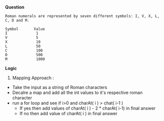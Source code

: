 **Question**

```
Roman numerals are represented by seven different symbols: I, V, X, L, C, D and M.

Symbol       Value
I             1
V             5
X             10
L             50
C             100
D             500
M             1000
```
**Logic**

1. Mapping Approach :
- Take the input as a string of Roman characters
- Decalre a map and add all the int values to it's respective roman character
- run a for loop and see if i>0 and charAt( i ) > chat( i-1 )
    - If yes then add values of charAt( i ) - 2 * charAt( i-1) in final answer
    - If no then add value of charAt( i ) in final answer
